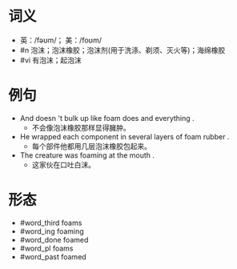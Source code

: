 # 词义
- 英：/fəʊm/； 美：/foʊm/
- #n 泡沫；泡沫橡胶；泡沫剂(用于洗涤、剃须、灭火等)；海绵橡胶
- #vi 有泡沫；起泡沫
# 例句
- And doesn 't bulk up like foam does and everything .
	- 不会像泡沫橡胶那样显得臃肿。
- He wrapped each component in several layers of foam rubber .
	- 每个部件他都用几层泡沫橡胶包起来。
- The creature was foaming at the mouth .
	- 这家伙在口吐白沫。
# 形态
- #word_third foams
- #word_ing foaming
- #word_done foamed
- #word_pl foams
- #word_past foamed
